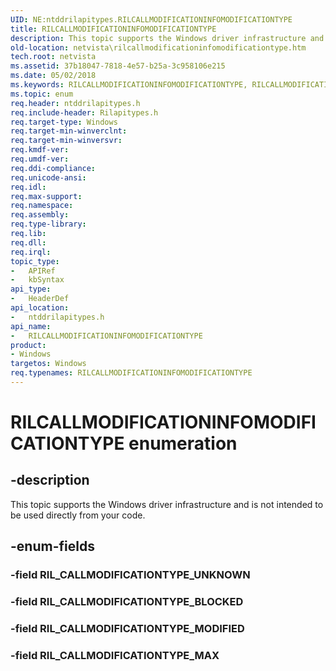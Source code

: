 ```yaml
---
UID: NE:ntddrilapitypes.RILCALLMODIFICATIONINFOMODIFICATIONTYPE
title: RILCALLMODIFICATIONINFOMODIFICATIONTYPE
description: This topic supports the Windows driver infrastructure and is not intended to be used directly from your code.
old-location: netvista\rilcallmodificationinfomodificationtype.htm
tech.root: netvista
ms.assetid: 37b18047-7818-4e57-b25a-3c958106e215
ms.date: 05/02/2018
ms.keywords: RILCALLMODIFICATIONINFOMODIFICATIONTYPE, RILCALLMODIFICATIONINFOMODIFICATIONTYPE enumeration [Network Drivers Starting with Windows Vista], RIL_CALLMODIFICATIONTYPE_BLOCKED, RIL_CALLMODIFICATIONTYPE_MAX, RIL_CALLMODIFICATIONTYPE_MODIFIED, netvista.rilcallmodificationinfomodificationtype, ntddrilapitypes/RILCALLMODIFICATIONINFOMODIFICATIONTYPE, ntddrilapitypes/RIL_CALLMODIFICATIONTYPE_BLOCKED, ntddrilapitypes/RIL_CALLMODIFICATIONTYPE_MAX, ntddrilapitypes/RIL_CALLMODIFICATIONTYPE_MODIFIED
ms.topic: enum
req.header: ntddrilapitypes.h
req.include-header: Rilapitypes.h
req.target-type: Windows
req.target-min-winverclnt: 
req.target-min-winversvr: 
req.kmdf-ver: 
req.umdf-ver: 
req.ddi-compliance: 
req.unicode-ansi: 
req.idl: 
req.max-support: 
req.namespace: 
req.assembly: 
req.type-library: 
req.lib: 
req.dll: 
req.irql: 
topic_type:
-	APIRef
-	kbSyntax
api_type:
-	HeaderDef
api_location:
-	ntddrilapitypes.h
api_name:
-	RILCALLMODIFICATIONINFOMODIFICATIONTYPE
product:
- Windows
targetos: Windows
req.typenames: RILCALLMODIFICATIONINFOMODIFICATIONTYPE
---
```


# RILCALLMODIFICATIONINFOMODIFICATIONTYPE enumeration


## -description


This topic supports the Windows driver infrastructure and is not intended to be used directly from your code.


## -enum-fields




### -field RIL_CALLMODIFICATIONTYPE_UNKNOWN


### -field RIL_CALLMODIFICATIONTYPE_BLOCKED


### -field RIL_CALLMODIFICATIONTYPE_MODIFIED


### -field RIL_CALLMODIFICATIONTYPE_MAX

